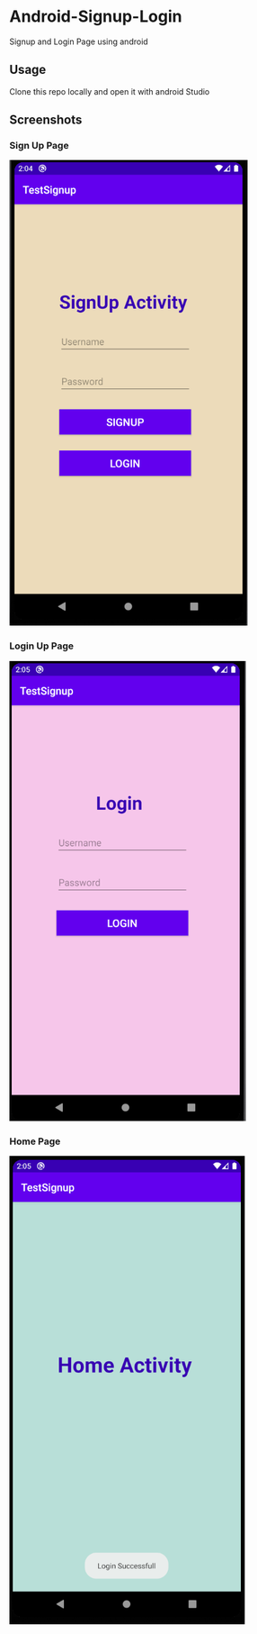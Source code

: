 # Android-Signup-Login
Signup and Login Page using android

## Usage
Clone this repo locally and open it with android Studio

## Screenshots
### Sign Up Page
![signup](https://github.com/Ganesh-Sindagi/Android-Signup-Login/blob/main/output_images/signup.PNG)

### Login Up Page
![login](https://github.com/Ganesh-Sindagi/Android-Signup-Login/blob/main/output_images/login.PNG)

### Home Page
![home](https://github.com/Ganesh-Sindagi/Android-Signup-Login/blob/main/output_images/home.PNG)
